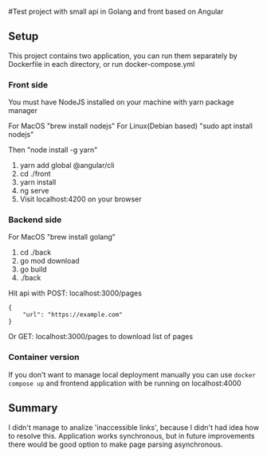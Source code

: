 #Test project with small api in Golang and front based on Angular

## Setup

This project contains two application, you can run them separately by Dockerfile in each directory, or run docker-compose.yml

### Front side

You must have NodeJS installed on your machine with yarn package manager

For MacOS "brew install nodejs"
For Linux(Debian based) "sudo apt install nodejs"

Then "node install -g yarn"

1. yarn add global @angular/cli
2. cd ./front
3. yarn install
4. ng serve
5. Visit localhost:4200 on your browser

### Backend side

For MacOS "brew install golang"

1. cd ./back
2. go mod download
3. go build
4. ./back

Hit api with POST: localhost:3000/pages 
```
{
    "url": "https://example.com"
}
```

Or GET: localhost:3000/pages to download list of pages


### Container version

If you don't want to manage local deployment manually you can use ``docker compose up`` and frontend application with be running on localhost:4000


## Summary
I didn't manage to analize 'inaccessible links', because I didn't had idea how to resolve this. Application works synchronous, but in future improvements there would be good option to make page parsing asynchronous.